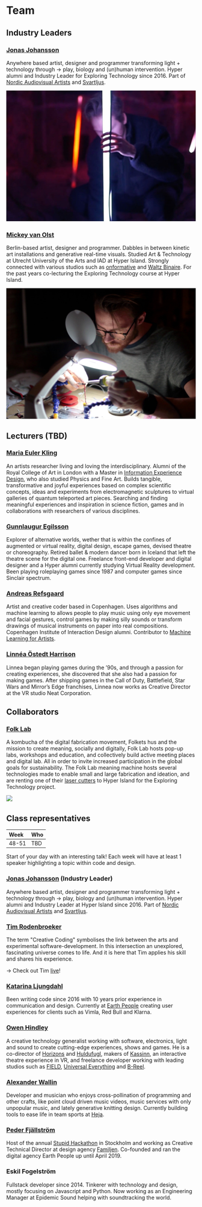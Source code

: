 # Team

## Industry Leaders

### [Jonas Johansson](https://jonasjohansson.se/)

Anywhere based artist, designer and programmer transforming light + technology through → play, biology and \(un\)human intervention. Hyper alumni and Industry Leader for Exploring Technology since 2016.  Part of [Nordic Audiovisual Artists](https://nava.community/) and [Svartljus](https://svartljus.se/).

![](../.gitbook/assets/jonas-trim.jpg)

### [Mickey van Olst](https://mickeyvanolst.com/)

Berlin-based artist, designer and programmer.  Dabbles in between kinetic art installations and generative real-time visuals. Studied Art & Technology at Utrecht University of the Arts and IAD at Hyper Island. Strongly connected with various studios such as [onformative](http://onformative.com) and [Waltz Binaire](http://waltzbinaire.com).  For the past years co-lecturing the Exploring Technology course at Hyper Island.

![](../.gitbook/assets/mickey-trim.jpg)

## Lecturers \(TBD\)

### [Maria Euler Kling](http://mariaeuler.com/)

An artists researcher living and loving the interdisciplinary. Alumni of the Royal College of Art in London with a Master in [Information Experience Design](https://www.rca.ac.uk/schools/school-of-communication/ied/), who also studied Physics and Fine Art. Builds tangible, transformative and joyful experiences based on complex scientific concepts, ideas and experiments from electromagnetic sculptures to virtual galleries of quantum teleported art pieces. Searching and finding meaningful experiences and inspiration in science fiction, games and in collaborations with researchers of various disciplines.

### [Gunnlaugur Egilsson](https://www.instagram.com/gunnlaugr/)

Explorer of alternative worlds, wether that is within the confines of augmented or virtual reality, digital design, escape games, devised theatre or choreography. Retired ballet & modern dancer born in Iceland that left the theatre scene for the digital one. Freelance front-end developer and digital designer and a Hyper alumni currently studying Virtual Reality development. Been playing roleplaying games since 1987 and computer games since Sinclair spectrum.

### [Andreas Refsgaard](https://andreasrefsgaard.dk/)

Artist and creative coder based in Copenhagen. Uses algorithms and machine learning to allows people to play music using only eye movement and facial gestures, control games by making silly sounds or transform drawings of musical instruments on paper into real compositions. Copenhagen Institute of Interaction Design alumni. Contributor to [Machine Learning for Artists](https://ml4a.github.io/).

### [Linnéa Östedt Harrison](https://www.linkedin.com/in/linnea-harrison-4323552b/)

Linnea began playing games during the ’90s, and through a passion for creating experiences, she discovered that she also had a passion for making games. After shipping games in the Call of Duty, Battlefield, Star Wars and Mirror’s Edge franchises, Linnea now works as Creative Director at the VR studio Neat Corporation.

## Collaborators

### [Folk Lab](https://www.folklab.nu/)

A kombucha of the digital fabrication movement, Folkets hus and the mission to create meaning, socially and digitally, Folk Lab hosts pop-up labs, workshops and education, and collectively build active meeting places and digital lab.  All in order to invite increased participation in the global goals for sustainability. The Folk Lab meaning machine hosts several technologies made to enable small and large fabrication and ideation, and are renting one of their [laser cutters]() to Hyper Island for the Exploring Technology project.

![](https://lh5.googleusercontent.com/4fIARilmex0wwKe0svibKMA-cC2oPPoBH3yyHjyG7XcseoW0REXIxqDV5d054WXz5d2Rg4ftO-HZ7fY-gexw_oUxucs23P7KBHvWpHK1dOsm14IWMQ8v5wA4fhlBFl_GVbFOhrXH)

### 

## Class representatives

| Week | Who |
| :--- | :--- |
| 48-51 | TBD |





Start of your day with an interesting talk! Each week will have at least 1 speaker highlighting a topic within code and design.

### [Jonas Johansson](https://jonasjohansson.se/) \(Industry Leader\)

Anywhere based artist, designer and programmer transforming light + technology through → play, biology and \(un\)human intervention. Hyper alumni and Industry Leader at Hyper Island since 2016. Part of [Nordic Audiovisual Artists](https://nava.community/) and [Svartljus](https://svartljus.se/).

### [Tim Rodenbroeker](https://timrodenbroeker.de/)

The term "Creative Coding" symbolises the link between the arts and experimental software-development. In this intersection an unexplored, fascinating universe comes to life. And it is here that Tim applies his skill and shares his experience.

→ Check out Tim [live](https://www.youtube.com/watch?v=JW7oAbLVNJE)!

### [Katarina Ljungdahl](https://earthpeople.se/katarina)

Been writing code since 2016 with 10 years prior experience in communication and design. Currently at [Earth People](https://earthpeople.se/) creating user experiences for clients such as Vimla, Red Bull and Klarna.

### [Owen Hindley](http://www.owenhindley.co.uk/)

A creative technology generalist working with software, electronics, light and sound to create cutting-edge experiences, shows and games. He is a co-director of [Horizons](https://horizons-vr.com/) and [Huldufugl](http://huldufugl.is/), makers of [Kassinn](https://amaze-berlin.de/), an interactive theatre experience in VR, and freelance developer working with leading studios such as [FIELD](https://www.field.io/), [Universal Everything](https://universaleverything.com/latest) and [B-Reel](https://www.b-reel.com/).

### [Alexander Wallin](https://www.alexanderwallin.com/)

Developer and musician who enjoys cross-pollination of programming and other crafts, like point cloud driven music videos, music services with only unpopular music, and lately generative knitting design. Currently building tools to ease life in team sports at [Heja](https://heja.io/).

### [Peder Fjällström](https://pederfjallstrom.com/)

Host of the annual [Stupid Hackathon](https://www.stupidhackathon.se/) in Stockholm and working as Creative Technical Director at design agency [Familjen](https://www.familjen.se/). Co-founded and ran the digital agency Earth People up until April 2019.

### Eskil Fogelström

Fullstack developer since 2014. Tinkerer with technology and design, mostly focusing on Javascript and Python. Now working as an Engineering Manager at Epidemic Sound helping with soundtracking the world.

